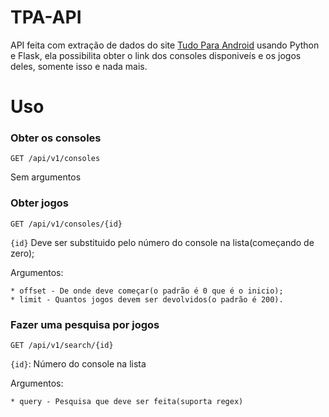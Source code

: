 # TPA-API

API feita com extração de dados do site [Tudo Para Android](http://www.tudo-para-android.com) usando Python e Flask, ela possibilita obter o link dos consoles disponiveís e os jogos deles, somente isso e nada mais.

# Uso

### Obter os consoles

`GET /api/v1/consoles`

Sem argumentos

### Obter jogos

`GET /api/v1/consoles/{id}`

`{id}` Deve ser substituido pelo número do console na lista(começando de zero);

Argumentos:

    * offset - De onde deve começar(o padrão é 0 que é o inicio);
    * limit - Quantos jogos devem ser devolvidos(o padrão é 200).

### Fazer uma pesquisa por jogos

`GET /api/v1/search/{id}`

`{id}`: Número do console na lista

Argumentos:

    * query - Pesquisa que deve ser feita(suporta regex)
